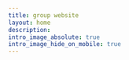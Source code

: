 ```yaml
---
title: group website
layout: home
description: 
intro_image_absolute: true
intro_image_hide_on_mobile: true
---
```

